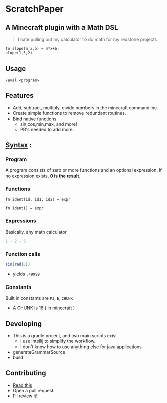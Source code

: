 # ScratchPaper
## A Minecraft plugin with a Math DSL
> I hate pulling out my calculator to do math for my redstone projects
```
fn slope(m,x,b) = m*x+b;
slope(1,5,2)
```
## Usage
```
/eval <program>
```
## Features
- Add, subtract, multiply, divide numbers in the minecraft commandline.
- Create simple functions to remove redundant routines.
- Bind native functions 
  - sin,cos,min,max, and more! 
  - PR's needed to add more.


## [Syntax](./src/main/antlr/Expr.g4) :
### Program
A program consists of zero or more functions and an optional expression.
If no expression exists, **0 is the result**. 
### Functions
```
fn ident(id, id1, id2) = expr
```
```
fn ident() = expr
```
### Expressions
Basically, any math calculator
```js
1 + 2 - 5
``` 
### Function calls
``` js
sin(rad(0)) 
```
- yields `.49999`

### Constants
Built in constants are `PI`, `E`, `CHUNK`
- A CHUNK is 16 ( in minecraft )

## Developing
- This is a gradle project, and two main scripts exist
  - I use intellij to simplify the workflow.
  - I don't know how to use anything else for java applications
- generateGrammarSource
- build
## Contributing
- [Read this](./CONTRIBUTING.md)
- Open a pull request.
- I'll review it!
